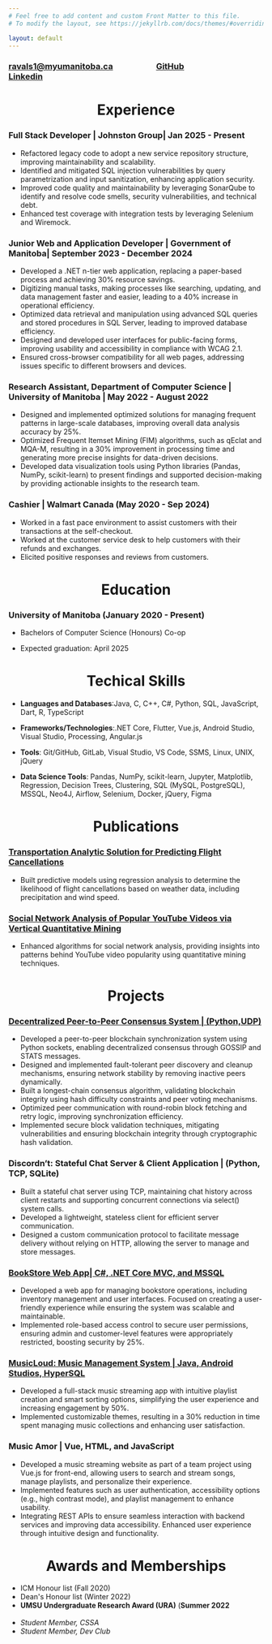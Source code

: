 ```yaml
---
# Feel free to add content and custom Front Matter to this file.
# To modify the layout, see https://jekyllrb.com/docs/themes/#overriding-theme-defaults

layout: default
---
```

<!--# **<center>Sanskar Raval </center>**-->

###  [ravals1@myumanitoba.ca](mailto:ravals1@myumanitoba.ca) &nbsp;&nbsp;&nbsp;&nbsp;&nbsp;&nbsp;&nbsp;&nbsp;&nbsp;&nbsp;&nbsp;&nbsp;&nbsp;&nbsp;&nbsp;&nbsp;&nbsp;&nbsp;&nbsp;&nbsp; [GitHub](https://github.com/sanksarraval) &nbsp;&nbsp;&nbsp;&nbsp;&nbsp;&nbsp;&nbsp;&nbsp;&nbsp;&nbsp;&nbsp;&nbsp;&nbsp;&nbsp;&nbsp;&nbsp;&nbsp;&nbsp;&nbsp;&nbsp;&nbsp;&nbsp;&nbsp;&nbsp;&nbsp;&nbsp;&nbsp;&nbsp; [Linkedin](https://www.linkedin.com/in/sanskar-raval) 

# **<center>Experience</center>**
### Full Stack Developer | Johnston Group| Jan 2025 - Present

  - Refactored legacy code to adopt a new service repository structure, improving maintainability and scalability.
  - Identified and mitigated SQL injection vulnerabilities by query parametrization and input sanitization, enhancing application security.
  - Improved code quality and maintainability by leveraging SonarQube to identify and resolve code smells, security vulnerabilities, and technical debt.
  - Enhanced test coverage with integration tests by leveraging Selenium and Wiremock.

### Junior Web and Application Developer | Government of Manitoba| September 2023 - December 2024 

  - Developed a .NET n-tier web application, replacing a paper-based process and achieving 30\% resource savings.
  - Digitizing manual tasks, making processes like searching, updating, and data management faster and easier, leading to a 40% increase in operational efficiency.
  - Optimized data retrieval and manipulation using advanced SQL queries and stored procedures in SQL Server, leading to improved database efficiency.
  - Designed and developed user interfaces for public-facing forms, improving usability and accessibility in compliance with WCAG 2.1.
  - Ensured cross-browser compatibility for all web pages, addressing issues specific to different browsers and devices.
  <!-- - Developing a robust user authentication and authorization features, enhancing the application’s security framework. -->
   
### Research Assistant, Department of Computer Science | University of Manitoba | May 2022 - August 2022

  - Designed and implemented optimized solutions for managing frequent patterns in large-scale databases, improving overall data analysis accuracy by 25%.
  - Optimized Frequent Itemset Mining (FIM) algorithms, such as qEclat and MQA-M, resulting in a 30% improvement in processing time and generating more precise insights for data-driven decisions.
  - Developed data visualization tools using Python libraries (Pandas, NumPy, scikit-learn) to present findings and supported decision-making by providing actionable insights to the research team.

### Cashier | Walmart Canada (May 2020 - Sep 2024)

  - Worked in a fast pace environment to assist customers with their transactions at the self-checkout.
  - Worked at the customer service desk to help customers with their refunds and exchanges.
  - Elicited positive responses and reviews from customers.

# **<center>Education </center>**

  

### University of Manitoba (January 2020 - Present)

-  Bachelors of Computer Science (Honours) Co-op

- Expected graduation: April 2025

# <center>Techical Skills</center>

-  **Languages and Databases**:Java, C, C++, C\#, Python, SQL, JavaScript, Dart, R, TypeScript 

-  **Frameworks/Technologies**:.NET Core, Flutter, Vue.js, Android Studio, Visual Studio, Processing, Angular.js

-  **Tools**: Git/GitHub, GitLab, Visual Studio, VS Code, SSMS, Linux, UNIX, jQuery

-  **Data Science Tools**: Pandas, NumPy, scikit-learn, Jupyter, Matplotlib, Regression, Decision Trees, Clustering, SQL (MySQL, PostgreSQL), MSSQL, Neo4J, Airflow, Selenium, Docker, jQuery, Figma


# **<center> Publications </center>**

### [Transportation Analytic Solution for Predicting Flight Cancellations](https://ieeexplore.ieee.org/document/10229353) 
  - Built predictive models using regression analysis to determine the likelihood of flight cancellations based on weather data, including precipitation and wind speed.
 
### [Social Network Analysis of Popular YouTube Videos via Vertical Quantitative Mining](https://ieeexplore.ieee.org/document/10068640) 
  - Enhanced algorithms for social network analysis, providing insights into patterns behind YouTube video popularity using quantitative mining techniques.

# **<center>Projects</center>**

### [Decentralized Peer-to-Peer Consensus System | (Python,UDP)](https://github.com/sanksarraval/Decentralized-Peer-to-Peer-Consensus-System) 
  - Developed a peer-to-peer blockchain synchronization system using Python sockets, enabling decentralized consensus through GOSSIP and STATS messages.
  - Designed and implemented fault-tolerant peer discovery and cleanup mechanisms, ensuring network stability by removing inactive peers dynamically.
  - Built a longest-chain consensus algorithm, validating blockchain integrity using hash difficulty constraints and peer voting mechanisms.
  - Optimized peer communication with round-robin block fetching and retry logic, improving synchronization efficiency.
  - Implemented secure block validation techniques, mitigating vulnerabilities and ensuring blockchain integrity through cryptographic hash validation.
    
### Discordn’t: Stateful Chat Server & Client Application | (Python, TCP, SQLite) 
  - Built a stateful chat server using TCP, maintaining chat history across client restarts and supporting concurrent connections via select() system calls.
  - Developed a lightweight, stateless client for efficient server communication.
  - Designed a custom communication protocol to facilitate message delivery without relying on HTTP, allowing the server to manage and store messages.

### [BookStore Web App| C#, .NET Core MVC, and MSSQL](https://github.com/sanksarraval/BookStore-WebApp) 
  - Developed a web app for managing bookstore operations, including inventory management and user interfaces. Focused on creating a user-friendly experience while ensuring the system was scalable and maintainable.
  - Implemented role-based access control to secure user permissions, ensuring admin and customer-level features were appropriately restricted, boosting security by 25%.

### [MusicLoud: Music Management System | Java, Android Studios, HyperSQL ](https://github.com/sanksarraval/MusicLoud) 
  - Developed a full-stack music streaming app with intuitive playlist creation and smart sorting options, simplifying the user experience and increasing engagement by 50%.
  - Implemented customizable themes, resulting in a 30% reduction in time spent managing music collections and enhancing user satisfaction.

### Music Amor | Vue, HTML, and JavaScript
  - Developed a music streaming website as part of a team project using Vue.js for front-end, allowing users to search and stream songs, manage playlists, and personalize their experience.
  - Implemented features such as user authentication, accessibility options (e.g., high contrast mode), and playlist management to enhance usability.
  - Integrating REST APIs to ensure seamless interaction with backend services and improving data accessibility. Enhanced user experience through intuitive design and functionality.
 
<!--
- Conway's Game of Life:(C / _Course Assignment_)

	- Independently created a zero-player game for the course assignment, in which the current state of the board completely determines each step.
	- It is played on an infinite 2D grid of square cells. At any time, each cell is either populated or unpopulated.
	- The project is based on the idea that a population requires a certain size to thrive, and can expand if they are large enough, but cannot become so dense that they overtax its local resources.

-->
# **<center>Awards and Memberships</center>**

- ICM Honour list (Fall 2020)
- Dean's Honour list (Winter 2022)
-  **UMSU Undergraduate Research Award (URA)** (**Summer 2022**
<br/><br/>
-  _Student Member, CSSA_
-  _Student Member, Dev Club_




